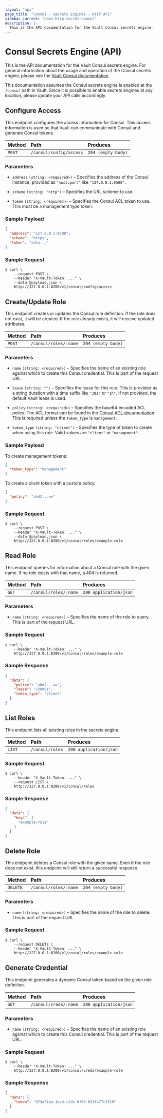```yaml
---
layout: "api"
page_title: "Consul - Secrets Engines - HTTP API"
sidebar_current: "docs-http-secret-consul"
description: |-
  This is the API documentation for the Vault Consul secrets engine.
---
```


# Consul Secrets Engine (API)

This is the API documentation for the Vault Consul secrets engine. For general
information about the usage and operation of the Consul secrets engine, please
see the [Vault Consul documentation](/docs/secrets/consul/index.html).

This documentation assumes the Consul secrets engine is enabled at the `/consul`
path in Vault. Since it is possible to enable secrets engines at any location,
please update your API calls accordingly.

## Configure Access

This endpoint configures the access information for Consul. This access
information is used so that Vault can communicate with Consul and generate
Consul tokens.

| Method   | Path                         | Produces               |
| :------- | :--------------------------- | :--------------------- |
| `POST`   | `/consul/config/access`      | `204 (empty body)`     |

### Parameters

- `address` `(string: <required>)` – Specifies the address of the Consul
  instance, provided as `"host:port"` like `"127.0.0.1:8500"`.

- `scheme` `(string: "http")` – Specifies the URL scheme to use.

- `token` `(string: <required>)` – Specifies the Consul ACL token to use. This
  must be a management type token.

### Sample Payload

```json
{
  "address": "127.0.0.1:8500",
  "scheme": "https",
  "token": "adha..."
}
```

### Sample Request

```
$ curl \
    --request POST \
    --header "X-Vault-Token: ..." \
    --data @payload.json \
    http://127.0.0.1:8200/v1/consul/config/access
```

## Create/Update Role

This endpoint creates or updates the Consul role definition. If the role does
not exist, it will be created. If the role already exists, it will receive
updated attributes.

| Method   | Path                         | Produces               |
| :------- | :--------------------------- | :--------------------- |
| `POST`   | `/consul/roles/:name`        | `204 (empty body)`     |

### Parameters

- `name` `(string: <required>)` – Specifies the name of an existing role against
  which to create this Consul credential. This is part of the request URL.

- `lease` `(string: "")` – Specifies the lease for this role. This is provided
  as a string duration with a time suffix like `"30s"` or `"1h"`. If not
  provided, the default Vault lease is used.

- `policy` `(string: <required>)` – Specifies the base64 encoded ACL policy. The
  ACL format can be found in the [Consul ACL
  documentation](https://www.consul.io/docs/internals/acl.html). This is
  required unless the `token_type` is `management`.

- `token_type` `(string: "client")` - Specifies the type of token to create when
  using this role. Valid values are `"client"` or `"management"`.

### Sample Payload

To create management tokens:

```json
{
  "token_type": "management"
}
```

To create a client token with a custom policy:

```json
{
  "policy": "abd2...=="
}
```

### Sample Request

```
$ curl \
    --request POST \
    --header "X-Vault-Token: ..." \
    --data @payload.json \
    http://127.0.0.1:8200/v1/consul/roles/example-role
```

## Read Role

This endpoint queries for information about a Consul role with the given name.
If no role exists with that name, a 404 is returned.

| Method   | Path                         | Produces               |
| :------- | :--------------------------- | :--------------------- |
| `GET`    | `/consul/roles/:name`        | `200 application/json` |

### Parameters

- `name` `(string: <required>)` – Specifies the name of the role to query. This
  is part of the request URL.

### Sample Request

```
$ curl \
    --header "X-Vault-Token: ..." \
    http://127.0.0.1:8200/v1/consul/roles/example-role
```

### Sample Response

```json
{
  "data": {
    "policy": "abd2...==",
    "lease": "1h0m0s",
    "token_type": "client"
  }
}
```

## List Roles

This endpoint lists all existing roles in the secrets engine.

| Method   | Path                         | Produces               |
| :------- | :--------------------------- | :--------------------- |
| `LIST`   | `/consul/roles`              | `200 application/json` |

### Sample Request

```
$ curl \
    --header "X-Vault-Token: ..." \
    --request LIST \
    http://127.0.0.1:8200/v1/consul/roles
```

### Sample Response

```json
{
  "data": {
    "keys": [
      "example-role"
    ]
  }
}
```

## Delete Role

This endpoint deletes a Consul role with the given name. Even if the role does
not exist, this endpoint will still return a successful response.

| Method   | Path                         | Produces               |
| :------- | :--------------------------- | :--------------------- |
| `DELETE` | `/consul/roles/:name`        | `204 (empty body)`     |

### Parameters

- `name` `(string: <required>)` – Specifies the name of the role to delete. This
  is part of the request URL.

### Sample Request

```
$ curl \
    --request DELETE \
    --header "X-Vault-Token: ..." \
    http://127.0.0.1:8200/v1/consul/roles/example-role
```

## Generate Credential

This endpoint generates a dynamic Consul token based on the given role
definition.

| Method   | Path                         | Produces               |
| :------- | :--------------------------- | :--------------------- |
| `GET`    | `/consul/creds/:name`        | `200 application/json` |

### Parameters

- `name` `(string: <required>)` – Specifies the name of an existing role against
  which to create this Consul credential. This is part of the request URL.

### Sample Request

```
$ curl \
    --header "X-Vault-Token: ..." \
    http://127.0.0.1:8200/v1/consul/creds/example-role
```

### Sample Response

```json
{
  "data": {
    "token": "973a31ea-1ec4-c2de-0f63-623f477c2510"
  }
}
```
